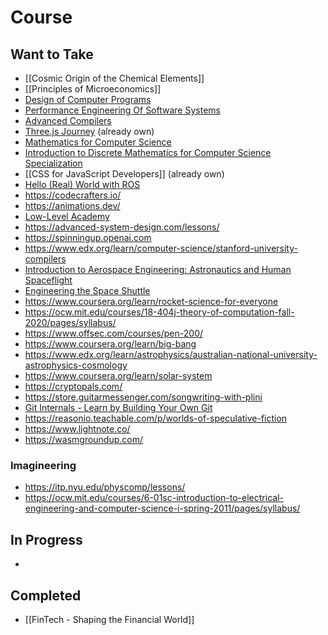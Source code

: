 # Course

## Want to Take
- [[Cosmic Origin of the Chemical Elements]]
- [[Principles of Microeconomics]]
- [Design of Computer Programs](https://www.udacity.com/course/design-of-computer-programs--cs212)
- [Performance Engineering Of Software Systems](https://ocw.mit.edu/courses/6-172-performance-engineering-of-software-systems-fall-2018/)
- [Advanced Compilers](https://www.cs.cornell.edu/courses/cs6120/2020fa/self-guided/)
- [Three.js Journey](https://threejs-journey.com/) (already own)
- [Mathematics for Computer Science](https://ocw.mit.edu/courses/6-042j-mathematics-for-computer-science-fall-2010/video_galleries/video-lectures/)
- [Introduction to Discrete Mathematics for Computer Science Specialization](https://www.coursera.org/specializations/discrete-mathematics)
- [[CSS for JavaScript Developers]] (already own)
- [Hello (Real) World with ROS](https://online-learning.tudelft.nl/courses/hello-real-world-with-ros-robot-operating-systems/)
- https://codecrafters.io/
- https://animations.dev/
- [Low-Level Academy](https://lowlvl.org/)
- https://advanced-system-design.com/lessons/
- https://spinningup.openai.com
- https://www.edx.org/learn/computer-science/stanford-university-compilers
- [Introduction to Aerospace Engineering: Astronautics and Human Spaceflight](https://openlearninglibrary.mit.edu/courses/course-v1:MITx+16.00x+2T2019/course/)
- [Engineering the Space Shuttle](https://openlearninglibrary.mit.edu/courses/course-v1:MITx+16.885x+3T2019/course/)
- https://www.coursera.org/learn/rocket-science-for-everyone
- https://ocw.mit.edu/courses/18-404j-theory-of-computation-fall-2020/pages/syllabus/
- https://www.offsec.com/courses/pen-200/
- https://www.coursera.org/learn/big-bang
- https://www.edx.org/learn/astrophysics/australian-national-university-astrophysics-cosmology
- https://www.coursera.org/learn/solar-system
- https://cryptopals.com/
- https://store.guitarmessenger.com/songwriting-with-plini
- [Git Internals - Learn by Building Your Own Git](https://www.leshenko.net/p/ugit/#)
- https://reasonio.teachable.com/p/worlds-of-speculative-fiction
- https://www.lightnote.co/
- https://wasmgroundup.com/
### Imagineering
- https://itp.nyu.edu/physcomp/lessons/
- https://ocw.mit.edu/courses/6-01sc-introduction-to-electrical-engineering-and-computer-science-i-spring-2011/pages/syllabus/
## In Progress
- 
## Completed
- [[FinTech - Shaping the Financial World]]
